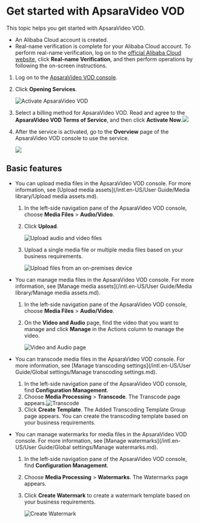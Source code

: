 # Get started with ApsaraVideo VOD

This topic helps you get started with ApsaraVideo VOD.

-   An Alibaba Cloud account is created.
-   Real-name verification is complete for your Alibaba Cloud account. To perform real-name verification, log on to the [official Alibaba Cloud website](https://account.console.aliyun.com/?spm=a2c4g.11186623.2.11.252241abqbKiGM#/auth/home), click **Real-name Verification**, and then perform operations by following the on-screen instructions.

1.  Log on to the [ApsaraVideo VOD console](https://vod.console.aliyun.com/).

2.  Click **Opening Services**.

    ![Activate ApsaraVideo VOD](https://static-aliyun-doc.oss-accelerate.aliyuncs.com/assets/img/en-US/1339124161/p186089.png)

3.  Select a billing method for ApsaraVideo VOD. Read and agree to the **ApsaraVideo VOD Terms of Service**, and then click **Activate Now**.![](https://static-aliyun-doc.oss-accelerate.aliyuncs.com/assets/img/en-US/1339124161/p177493.png)

4.  After the service is activated, go to the **Overview** page of the ApsaraVideo VOD console to use the service.

    ![](https://static-aliyun-doc.oss-accelerate.aliyuncs.com/assets/img/en-US/0168788061/p172436.png)


## Basic features

-   You can upload media files in the ApsaraVideo VOD console. For more information, see [Upload media assets](/intl.en-US/User Guide/Media library/Upload media assets.md).
    1.  In the left-side navigation pane of the ApsaraVideo VOD console, choose **Media Files** \> **Audio/Video**.
    2.  Click **Upload**.

        ![Upload audio and video files](https://static-aliyun-doc.oss-accelerate.aliyuncs.com/assets/img/en-US/0316319061/p184170.png)

    3.  Upload a single media file or multiple media files based on your business requirements.

        ![Upload files from an on-premises device](https://static-aliyun-doc.oss-accelerate.aliyuncs.com/assets/img/en-US/1316319061/p184186.png)

-   You can manage media files in the ApsaraVideo VOD console. For more information, see [Manage media assets](/intl.en-US/User Guide/Media library/Manage media assets.md).
    1.  In the left-side navigation pane of the ApsaraVideo VOD console, choose **Media Files** \> **Audio/Video**.
    2.  On the **Video and Audio** page, find the video that you want to manage and click **Manage** in the Actions column to manage the video.

        ![Video and Audio page](https://static-aliyun-doc.oss-accelerate.aliyuncs.com/assets/img/en-US/2344319061/p184462.png)

-   You can transcode media files in the ApsaraVideo VOD console. For more information, see [Manage transcoding settings](/intl.en-US/User Guide/Global settings/Manage transcoding settings.md).
    1.  In the left-side navigation pane of the ApsaraVideo VOD console, find **Configuration Management**.
    2.  Choose **Media Processing** \> **Transcode**. The Transcode page appears.![Transcode](https://static-aliyun-doc.oss-accelerate.aliyuncs.com/assets/img/en-US/6056348061/p172491.png)
    3.  Click **Create Template**. The Added Transcoding Template Group page appears. You can create the transcoding template based on your business requirements.
-   You can manage watermarks for media files in the ApsaraVideo VOD console. For more information, see [Manage watermarks](/intl.en-US/User Guide/Global settings/Manage watermarks.md).
    1.  In the left-side navigation pane of the ApsaraVideo VOD console, find **Configuration Management**.
    2.  Choose **Media Processing** \> **Watermarks**. The Watermarks page appears.
    3.  Click **Create Watermark** to create a watermark template based on your business requirements.

        ![Create Watermark](https://static-aliyun-doc.oss-accelerate.aliyuncs.com/assets/img/en-US/5670888061/p178966.png)


